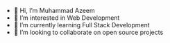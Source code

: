 - 👋 Hi, I’m Muhammad Azeem
- 👀 I’m interested in Web Development
- 🌱 I’m currently learning Full Stack Development
- 💞️ I’m looking to collaborate on open source projects

<!---
AzeemSup/AzeemSup is a ✨ special ✨ repository because its `README.md` (this file) appears on your GitHub profile.
You can click the Preview link to take a look at your changes.
--->
